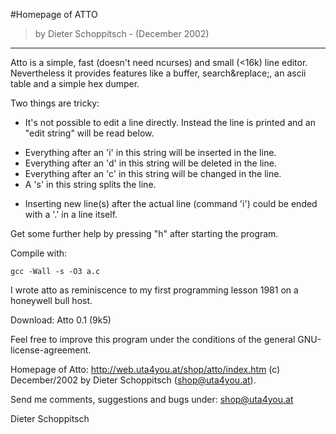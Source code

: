 #Homepage of ATTO
> by Dieter Schoppitsch - (December 2002)
---
Atto is a simple, fast (doesn't need ncurses) and small (<16k) line editor.
Nevertheless it provides features like a buffer, search&replace;, an ascii table and a simple hex dumper.

Two things are tricky:
* It's not possible to edit a line directly. Instead the line is printed and an "edit string" will be read below.
- Everything after an 'i' in this string will be inserted in the line.
- Everything after an 'd' in this string will be deleted in the line.
- Everything after an 'c' in this string will be changed in the line.
- A 's' in this string splits the line.
* Inserting new line(s) after the actual line (command 'i') could be ended with a '.' in a line itself.

Get some further help by pressing "h" after starting the program.

Compile with: 

```
gcc -Wall -s -O3 a.c
```

I wrote atto as reminiscence to my first programming lesson 1981 on a honeywell bull host.

Download: Atto 0.1 (9k5)

Feel free to improve this program under the conditions of the general GNU-license-agreement.

Homepage of Atto: http://web.uta4you.at/shop/atto/index.htm
(c) December/2002 by Dieter Schoppitsch (shop@uta4you.at).

Send me comments, suggestions and bugs under: shop@uta4you.at

Dieter Schoppitsch
